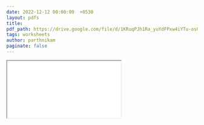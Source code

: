 ```yaml
---
date: 2022-12-12 00:00:00  +0530
layout: pdfs
title: 
pdf_path: https://drive.google.com/file/d/1KRuqPJh1Ra_yuYdFPxw4iYTu-os0EDT9/preview?usp=drive_link
tags: worksheets
author: parthnikam
paginate: false
---
```


<iframe class="embed-pdf" src="{{ page.pdf_path }}#toolbar=0" seamless="seamless" scrolling="no" style="overflow:hidden"></iframe>
